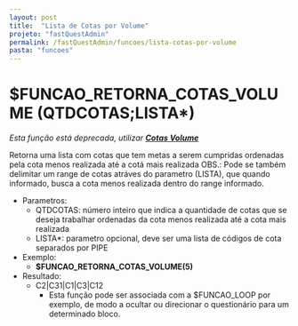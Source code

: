 ```yaml
---
layout: post
title:  "Lista de Cotas por Volume"
projeto: "fastQuestAdmin"
permalink: /fastQuestAdmin/funcoes/lista-cotas-por-volume
pasta: "funcoes"
---
```

# $FUNCAO_RETORNA_COTAS_VOLUME (QTDCOTAS;LISTA*)
*Esta função está deprecada, utilizar **<a href="/fastQuestAdmin/funcoesv2/cotasVolume">Cotas Volume</a>***

Retorna uma lista com cotas que tem metas a serem cumpridas ordenadas pela cota menos realizada até a cotá mais realizada
OBS.: Pode se também delimitar um range de cotas atráves do parametro (LISTA), que quando informado, busca a cota menos realizada dentro do range informado.
- Parametros: 
    - QTDCOTAS: número inteiro que indica a quantidade de cotas que se deseja trabalhar ordenadas da cota menos realizada até a cota mais realizada
    - LISTA*: parametro opcional, deve ser uma lista de códigos de cota separados por PIPE
- Exemplo:
    - **$FUNCAO_RETORNA_COTAS_VOLUME(5)**
- Resultado:
    - C2\|C31\|C1\|C3\|C12
        - Esta função pode ser associada com a $FUNCAO_LOOP por exemplo, de modo a ocultar ou direcionar o questionário para um determinado bloco.
